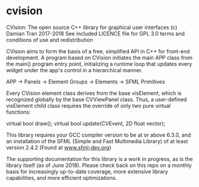 # cvision
CVision: The open source C++ library for graphical user interfaces
(c) Damian Tran 2017-2018
See included LICENCE file for GPL 3.0 terms and conditions of use and redistribution

CVision aims to form the basis of a free, simplified API in C++ for front-end development.  A program based on CVision initiates the main APP class from the main() program entry point, initializing a runtime loop that updates every widget under the app's control in a hierarchical manner.

APP -> Panels -> Element Groups -> Elements -> SFML Primitives

Every CVision element class derives from the base visElement, which is recognized globally by the base CVViewPanel class.  Thus, a user-defined visElement child class requires the override of only two pure virtual functions:

virtual bool draw();
virtual bool update(CVEvent, 2D float vector);

This library requires your GCC compiler version to be at or above 6.3.0, and an installation of the SFML (Simple and Fast Multimedia Library) of at least version 2.4.2 (Found at www.sfml-dev.org)

The supporting documentation for this library is a work in progress, as is the library itself (as of June 2018).  Please check back on this repo on a monthly basis for increasingly up-to-date coverage, more extensive library capabilities, and more efficient optimizations.
